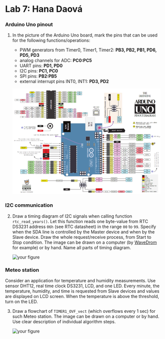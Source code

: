 # Lab 7: Hana Daová

### Arduino Uno pinout

1. In the picture of the Arduino Uno board, mark the pins that can be used for the following functions/operations:
   * PWM generators from Timer0, Timer1, Timer2: **PB3, PB2, PB1, PD6, PD5, PD3**
   * analog channels for ADC: **PC0:PC5**
   * UART pins: **PD1, PD0**
   * I2C pins: **PC1, PC0**
   * SPI pins: **PB2:PB5**
   * external interrupt pins INT0, INT1: **PD3, PD2**

   ![your figure](https://github.com/hakidaova/digital-electronics-2/blob/main/lab7-i2c/test/images/PinOut.png)

### I2C communication

2. Draw a timing diagram of I2C signals when calling function `rtc_read_years()`. Let this function reads one byte-value from RTC DS3231 address `06h` (see RTC datasheet) in the range `00` to `99`. Specify when the SDA line is controlled by the Master device and when by the Slave device. Draw the whole request/receive process, from Start to Stop condition. The image can be drawn on a computer (by [WaveDrom](https://wavedrom.com/) for example) or by hand. Name all parts of timing diagram.

   ![your figure]()

### Meteo station

Consider an application for temperature and humidity measurements. Use sensor DHT12, real time clock DS3231, LCD, and one LED. Every minute, the temperature, humidity, and time is requested from Slave devices and values are displayed on LCD screen. When the temperature is above the threshold, turn on the LED.

3. Draw a flowchart of `TIMER1_OVF_vect` (which overflows every 1&nbsp;sec) for such Meteo station. The image can be drawn on a computer or by hand. Use clear description of individual algorithm steps.

   ![your figure]()
